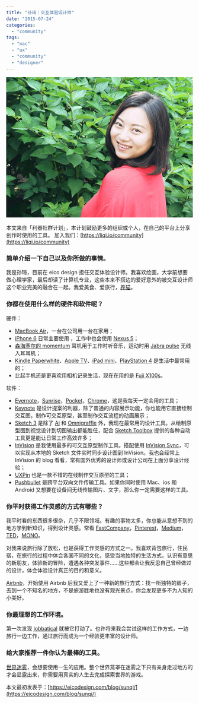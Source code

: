 ```yaml
---
title: "孙琦｜交互体验设计师"
date: "2015-07-24"
categories: 
  - "community"
tags: 
  - "mac"
  - "ux"
  - "community"
  - "designer"
---
```


![sunqi](/images/sunqi.jpg)

本文来自「利器社群计划」，本计划鼓励更多的组织或个人，在自己的平台上分享创作时使用的工具。
加入我们：[https://liqi.io/community](https://liqi.io/community)

### **简单介绍一下自己以及你所做的事情。**

我是孙琦，目前在 eico design 担任交互体验设计师。我喜欢绘画，大学前想要做心理学家，最后却读了计算机专业，这些本来不搭边的爱好意外的被交互设计师这个职业完美的融合在一起。我爱美食、爱旅行，[养猫](https://luckycats.org.cn/adopt)。

### **你都在使用什么样的硬件和软件呢？**

硬件：

- [MacBook Air](https://www.apple.com/macbook-air/)，一台在公司用一台在家用；
- [iPhone 6](https://www.apple.com/iphone-6/) 日常主要使用 ，工作中也会使用 [Nexus 5](https://www.google.com/nexus/5/)；
- [森海塞尔的 momentum](https://www.sennheiser-momentum.com/en_US/home/) 耳机用于工作时听音乐，运动时用 [Jabra pulse](https://www.jabra.com/products/bluetooth/jabra_sport_pulse_wireless/jabra_sport_pulse_wireless) 无线入耳耳机；
- [Kindle Paperwhite](https://www.amazon.com/Kindle-Paperwhite-Ereader/dp/B00AWH595M)、[Apple TV](https://www.apple.com/appletv/)、[iPad mini](https://www.apple.com/ipad-mini-3/)、[PlayStation 4](https://www.playstation.com/en-us/explore/ps4/) 是生活中最常用的；
- 比起手机还是更喜欢用相机记录生活，现在在用的是 [Fuji X100s](https://www.fujifilm.com/products/digital_cameras/x/fujifilm_x100s/)。

软件：

- [Evernote](https://www.yinxiang.com/?from=evernote)，[Sunrise](https://calendar.sunrise.am/)，[Pocket](https://getpocket.com/)，[Chrome](https://www.google.com/chrome/)，这是我每天一定会用的工具；
- [Keynote](https://www.apple.com/mac/keynote/) 是设计提案的利器，除了普通的内容展示功能，你也能用它直接绘制交互图，制作可交互原型，甚至制作交互流程的动画展示；
- [Sketch 3](https://bohemiancoding.com/sketch/) 是除了 [Ai](https://www.adobe.com/products/illustrator.html) 和 [Omnigraffle](https://www.omnigroup.com/omnigraffle) 外，我现在最常用的设计工具。从绘制原型图到视觉设计到切图输出都能胜任，配合 [Sketch Toolbox](https://sketchtoolbox.com/) 提供的各种自动工具更是能让日常工作高效许多；
- [InVision](https://www.invisionapp.com/) 是我使用最多的可交互原型制作工具。搭配使用 [InVision Sync](https://www.invisionapp.com/new-features/22/invision-sync-10)，可以实现从本地的 Sketch 文件实时同步设计图到 InVision。我也会经常上 InVision 的 blog 看看，常有国外优秀的设计师或设计公司在上面分享设计经验；
- [UXPin](https://www.uxpin.com/) 也是一款不错的在线制作交互原型的工具；
- [Pushbullet](https://www.pushbullet.com/) 是跨平台双向文件传输工具。如果你同时使用 Mac、ios 和 Android 又想要在设备间无线传输图片、文字，那么你一定需要这样的工具。

### **你平时获得工作灵感的方式有哪些？**

我平时看的东西很多很杂，几乎不限领域。有趣的事物太多，你总能从意想不到的地方学到新知识，得到设计灵感。常看 [FastCompany](https://www.fastcompany.com/)，[Pinterest](https://www.pinterest.com/)，[Medium](https://medium.com/)，[TED](https://www.ted.com/)，[MONO](https://mmmono.com/?utm_source=next.36kr.com#firstPage)。

对我来说旅行除了放松，也是获得工作灵感的方式之一。我喜欢背包旅行，住民宿，在旅行的过程中体会各国不同的文化，感受当地独特的生活方式，认识有意思的新朋友，体验新的冒险，遭遇各种突发事件……这些都会让我反思自己曾经做过的设计，体会体验设计真正的目的和意义。

[Airbnb](https://zh.airbnb.com/)，开始使用 Airbnb 后我又爱上了一种新的旅行方式：找一所独特的房子，去到一个不知名的地方，不是旅游胜地也没有观光景点，你会发现更多不为人知的小美好。

### **你最理想的工作环境。**

第一次发现 [jobbatical](https://jobbatical.com/) 就被它打动了。也许将来我会尝试这样的工作方式，一边旅行一边工作，通过旅行而成为一个经验更丰富的设计师。

### **给大家推荐一件你认为最棒的工具。**

[世界迷雾](https://en.fogofworld.com/)，会想要使用一生的应用。整个世界笼罩在迷雾之下只有亲身走过地方的才会显露出来，你需要用真实的人生去完成探索世界的游戏。

本文最初发表于：[https://eicodesign.com/blog/sunqi/](https://eicodesign.com/blog/sunqi/)

